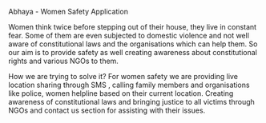 
Abhaya - Women Safety Application

Women think twice before stepping out of their house, they live in constant fear. Some of them are even subjected to domestic violence and not well aware of constitutional laws and the organisations which can help them. So our aim is to provide safety as well creating awareness about constitutional rights and various NGOs to them.

How we are trying to solve it?
For women safety we are providing live location sharing through SMS , calling family members and organisations like police, women helpline based on their current location. 
Creating awareness of constitutional laws and bringing justice to all victims through NGOs and contact us section for assisting with their issues.


